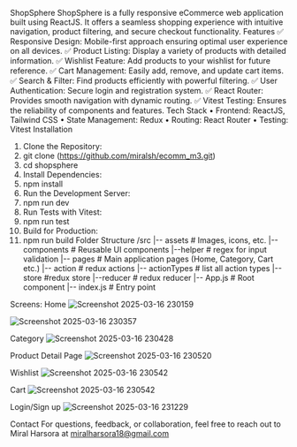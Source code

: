 ShopSphere
ShopSphere is a fully responsive eCommerce web application built using ReactJS. It offers a seamless shopping experience with intuitive navigation, product filtering, and secure checkout functionality.
Features
✅ Responsive Design: Mobile-first approach ensuring optimal user experience on all devices.
✅ Product Listing: Display a variety of products with detailed information.
✅ Wishlist Feature: Add products to your wishlist for future reference.
✅ Cart Management: Easily add, remove, and update cart items.
✅ Search & Filter: Find products efficiently with powerful filtering.
✅ User Authentication: Secure login and registration system. 
✅ React Router: Provides smooth navigation with dynamic routing.
✅ Vitest Testing: Ensures the reliability of components and features.
Tech Stack
•	Frontend: ReactJS, Tailwind CSS
•	State Management: Redux 
•	Routing: React Router
•	Testing: Vitest
Installation
1.	Clone the Repository:
2.	git clone (https://github.com/miralsh/ecomm_m3.git)
3.	cd shopsphere
4.	Install Dependencies:
5.	npm install
6.	Run the Development Server:
7.	npm run dev
8.	Run Tests with Vitest:
9.	npm run test
10.	Build for Production:
11.	npm run build
Folder Structure
/src
  |-- assets          # Images, icons, etc.
  |-- components      # Reusable UI components
  |--helper           # regex for input validation
  |-- pages           # Main application pages (Home, Category, Cart etc.)
  |-- action        # redux actions
  |-- actionTypes     # list all action types 
  |--store  	#redux store
  |--reducer       # redux reducer 
  |-- App.js          # Root component
  |-- index.js        # Entry point

Screens:
Home
![Screenshot 2025-03-16 230159](https://github.com/user-attachments/assets/abe05eea-178e-4a69-8bbc-d906e623c7f0)

![Screenshot 2025-03-16 230357](https://github.com/user-attachments/assets/09b7bea7-a845-4a3a-9588-b76805dd80fb)

Category
![Screenshot 2025-03-16 230428](https://github.com/user-attachments/assets/6c0eac7d-bd38-4247-ac67-6ef22ac139f2)

Product Detail Page
![Screenshot 2025-03-16 230520](https://github.com/user-attachments/assets/b6eb577c-024c-4cd0-95e1-054988f42514)

Wishlist
![Screenshot 2025-03-16 230542](https://github.com/user-attachments/assets/8b07dcd7-0c6d-40e7-958a-a9b165dfddfe)

Cart
![Screenshot 2025-03-16 230542](https://github.com/user-attachments/assets/e3055b82-2867-42c0-9a02-8b36c89a817d)

Login/Sign up
![Screenshot 2025-03-16 231229](https://github.com/user-attachments/assets/4aca5239-940b-4b74-a195-9d85f13f38af)





Contact
For questions, feedback, or collaboration, feel free to reach out to Miral Harsora at miralharsora18@gmail.com

